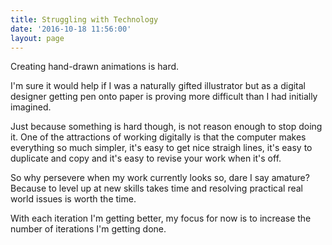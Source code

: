 ```yaml
---
title: Struggling with Technology
date: '2016-10-18 11:56:00'
layout: page
---
```

Creating hand-drawn animations is hard.

I'm sure it would help if I was a naturally gifted illustrator but as a digital designer getting pen onto paper is proving more difficult than I had initially imagined.

Just because something is hard though, is not reason enough to stop doing it. 
One of the attractions of working digitally is that the computer makes everything so much simpler, it's easy to get nice straigh lines, it's easy to duplicate and copy and it's easy to revise your work when it's off.

So why persevere when my work currently looks so, dare I say amature? Because to level up at new skills takes time and resolving practical real world issues is worth the time. 

With each iteration I'm getting better, my focus for now is to increase the number of iterations I'm getting done.